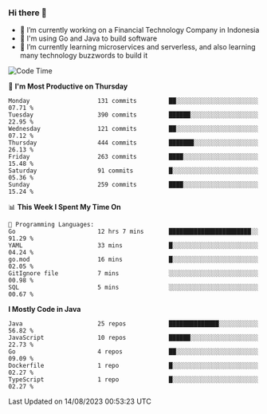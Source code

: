 ### Hi there 👋

<!--
**mazzama/mazzama** is a ✨ _special_ ✨ repository because its `README.md` (this file) appears on your GitHub profile.

Here are some ideas to get you started:

- 🔭 I’m currently working on ...
- 🌱 I’m currently learning ...
- 👯 I’m looking to collaborate on ...
- 🤔 I’m looking for help with ...
- 💬 Ask me about ...
- 📫 How to reach me: ...
- 😄 Pronouns: ...
- ⚡ Fun fact: ...
-->

- 🔭 I’m currently working on a Financial Technology Company in Indonesia
- :gun: I'm using Go and Java to build software
- 🌱 I’m currently learning microservices and serverless, and also learning many technology buzzwords to build it

<!--START_SECTION:waka-->
![Code Time](http://img.shields.io/badge/Code%20Time-2%2C839%20hrs%2018%20mins-blue)

📅 **I'm Most Productive on Thursday** 

```text
Monday                   131 commits         ██░░░░░░░░░░░░░░░░░░░░░░░   07.71 % 
Tuesday                  390 commits         ██████░░░░░░░░░░░░░░░░░░░   22.95 % 
Wednesday                121 commits         ██░░░░░░░░░░░░░░░░░░░░░░░   07.12 % 
Thursday                 444 commits         ███████░░░░░░░░░░░░░░░░░░   26.13 % 
Friday                   263 commits         ████░░░░░░░░░░░░░░░░░░░░░   15.48 % 
Saturday                 91 commits          █░░░░░░░░░░░░░░░░░░░░░░░░   05.36 % 
Sunday                   259 commits         ████░░░░░░░░░░░░░░░░░░░░░   15.24 % 
```


📊 **This Week I Spent My Time On** 

```text
💬 Programming Languages: 
Go                       12 hrs 7 mins       ███████████████████████░░   91.29 % 
YAML                     33 mins             █░░░░░░░░░░░░░░░░░░░░░░░░   04.24 % 
go.mod                   16 mins             █░░░░░░░░░░░░░░░░░░░░░░░░   02.05 % 
GitIgnore file           7 mins              ░░░░░░░░░░░░░░░░░░░░░░░░░   00.98 % 
SQL                      5 mins              ░░░░░░░░░░░░░░░░░░░░░░░░░   00.67 % 
```

**I Mostly Code in Java** 

```text
Java                     25 repos            ██████████████░░░░░░░░░░░   56.82 % 
JavaScript               10 repos            ██████░░░░░░░░░░░░░░░░░░░   22.73 % 
Go                       4 repos             ██░░░░░░░░░░░░░░░░░░░░░░░   09.09 % 
Dockerfile               1 repo              █░░░░░░░░░░░░░░░░░░░░░░░░   02.27 % 
TypeScript               1 repo              █░░░░░░░░░░░░░░░░░░░░░░░░   02.27 % 
```




 Last Updated on 14/08/2023 00:53:23 UTC
<!--END_SECTION:waka-->
